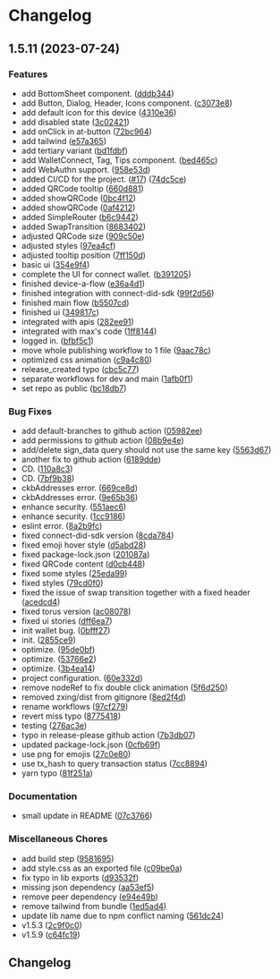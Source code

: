 # Changelog

## 1.5.11 (2023-07-24)


### Features

* add BottomSheet component. ([dddb344](https://github.com/dotbitHQ/wallet-bridge/commit/dddb344b3ea0195290b1d8f6578025a655b38f8d))
* add Button, Dialog, Header, Icons component. ([c3073e8](https://github.com/dotbitHQ/wallet-bridge/commit/c3073e83b518afcf7ee0c900b7a1e61652f53dd1))
* add default icon for this device ([4310e36](https://github.com/dotbitHQ/wallet-bridge/commit/4310e360ebb555f95f03751f4b37fc8acff79ce5))
* add disabled state ([3c02421](https://github.com/dotbitHQ/wallet-bridge/commit/3c02421e148b6ea16df1f51ea795ffa3d024e59d))
* add onClick in at-button ([72bc964](https://github.com/dotbitHQ/wallet-bridge/commit/72bc9648bca111184c42d65cb034762852c432ff))
* add tailwind ([e57a365](https://github.com/dotbitHQ/wallet-bridge/commit/e57a3659b975b2c44d85e2bb4cbf5e395187343b))
* add tertiary variant ([bd1fdbf](https://github.com/dotbitHQ/wallet-bridge/commit/bd1fdbf0ec4b9471743106b4bb01dcab65a918d0))
* add WalletConnect, Tag, Tips component. ([bed465c](https://github.com/dotbitHQ/wallet-bridge/commit/bed465c4e4647015443a8eba308490febb5eb04f))
* add WebAuthn support. ([958e53d](https://github.com/dotbitHQ/wallet-bridge/commit/958e53d1e99605ab2745e563bd4ef8d5c05711fc))
* added CI/CD for the project. ([#17](https://github.com/dotbitHQ/wallet-bridge/issues/17)) ([74dc5ce](https://github.com/dotbitHQ/wallet-bridge/commit/74dc5ce4c7a75f4df5638121eac0b7972d14022c))
* added QRCode tooltip ([660d881](https://github.com/dotbitHQ/wallet-bridge/commit/660d88165372bdc199bedc978f1b3fc867fe1b0c))
* added showQRCode ([0bc4f12](https://github.com/dotbitHQ/wallet-bridge/commit/0bc4f128e54b37e776034b78249dd1bb1b1c3ef9))
* added showQRCode ([0af4212](https://github.com/dotbitHQ/wallet-bridge/commit/0af42121be10fc752dd250caa9a96ea46a360043))
* added SimpleRouter ([b6c9442](https://github.com/dotbitHQ/wallet-bridge/commit/b6c9442820721069b4d98b383367f5638ace884a))
* added SwapTransition ([8683402](https://github.com/dotbitHQ/wallet-bridge/commit/868340256c8e763289651d8bda2d4a2370074c91))
* adjusted QRCode size ([909c50e](https://github.com/dotbitHQ/wallet-bridge/commit/909c50ed30225b30998e53f5c1bc26e3ace06d88))
* adjusted styles ([97ea4cf](https://github.com/dotbitHQ/wallet-bridge/commit/97ea4cf9305c13e93b584afa84f37844691dfa63))
* adjusted tooltip position ([7ff150d](https://github.com/dotbitHQ/wallet-bridge/commit/7ff150dc01ccb113b8066563d9392505d5874f9a))
* basic ui ([354e9f4](https://github.com/dotbitHQ/wallet-bridge/commit/354e9f4b0c735b072519ead24ad2fc746de4c0ef))
* complete the UI for connect wallet. ([b391205](https://github.com/dotbitHQ/wallet-bridge/commit/b3912058f19386ad1f67367a02de9e399e0b5be2))
* finished device-a-flow ([e36a4d1](https://github.com/dotbitHQ/wallet-bridge/commit/e36a4d1c9c2243b2f18ea6516faebd9b23027646))
* finished integration with connect-did-sdk ([99f2d56](https://github.com/dotbitHQ/wallet-bridge/commit/99f2d56d75fc00900664542dd7d9935e2f223170))
* finished main flow ([b5507cd](https://github.com/dotbitHQ/wallet-bridge/commit/b5507cd96805a71985ea02d8ebf16192c3471d35))
* finished ui ([349817c](https://github.com/dotbitHQ/wallet-bridge/commit/349817c5ed3ac8b48f301c801f7dc9436af8e658))
* integrated with apis ([282ee91](https://github.com/dotbitHQ/wallet-bridge/commit/282ee9179f026449f2a8f3fc909982af0ca2d2ee))
* integrated with max's code ([1ff8144](https://github.com/dotbitHQ/wallet-bridge/commit/1ff8144d712bf4b39ce39bb7c6699e85f7ac0b25))
* logged in. ([bfbf5c1](https://github.com/dotbitHQ/wallet-bridge/commit/bfbf5c1738824b22431250e86a7de0e699ea27bd))
* move whole publishing workflow to 1 file ([9aac78c](https://github.com/dotbitHQ/wallet-bridge/commit/9aac78c1f28586e4ccb0b772e4dd015ff4c7564f))
* optimized css animation ([c9a4c80](https://github.com/dotbitHQ/wallet-bridge/commit/c9a4c8006cc85f0de53d513183f81cf66f2b3398))
* release_created typo ([cbc5c77](https://github.com/dotbitHQ/wallet-bridge/commit/cbc5c778da262cff9c90d99f070f7e378de4e6d4))
* separate workflows for dev and main ([1afb0f1](https://github.com/dotbitHQ/wallet-bridge/commit/1afb0f16d9f37cc6cb061dbfcdc062228c9862fc))
* set repo as public ([bc18db7](https://github.com/dotbitHQ/wallet-bridge/commit/bc18db79273bc353f47b8259a868583047496a84))


### Bug Fixes

* add default-branches to github action ([05982ee](https://github.com/dotbitHQ/wallet-bridge/commit/05982ee9a5130f98390531ae698b745e86bc1af4))
* add permissions to github action ([08b9e4e](https://github.com/dotbitHQ/wallet-bridge/commit/08b9e4e1ed08b244ab64f1160c8eed0bad67cf4c))
* add/delete sign_data query should not use the same key ([5563d67](https://github.com/dotbitHQ/wallet-bridge/commit/5563d67b04db54514f390692c34ff316f01b1834))
* another fix to github action ([6189dde](https://github.com/dotbitHQ/wallet-bridge/commit/6189ddec2c71e8e35fa1c4af1fc2c888eaa19526))
* CD. ([110a8c3](https://github.com/dotbitHQ/wallet-bridge/commit/110a8c30a7b55f36a681f21435aa1617d70bbecc))
* CD. ([7bf9b38](https://github.com/dotbitHQ/wallet-bridge/commit/7bf9b38d7e78e876cd02e2f69ba109221838fe3c))
* ckbAddresses error. ([669ce8d](https://github.com/dotbitHQ/wallet-bridge/commit/669ce8d639a42b808796bc007daec58b0d035a89))
* ckbAddresses error. ([9e65b36](https://github.com/dotbitHQ/wallet-bridge/commit/9e65b3698610d490ffc22fcb2a6851f541e36ca5))
* enhance security. ([551aec6](https://github.com/dotbitHQ/wallet-bridge/commit/551aec6b29685629592daf26945106e2b018b3f7))
* enhance security. ([1cc9186](https://github.com/dotbitHQ/wallet-bridge/commit/1cc91865161d5e013a7bfb19dc6f299bcecdadd5))
* eslint error. ([8a2b9fc](https://github.com/dotbitHQ/wallet-bridge/commit/8a2b9fc958e0c356ec146f49ec6c3a66a0b6c619))
* fixed connect-did-sdk version ([8cda784](https://github.com/dotbitHQ/wallet-bridge/commit/8cda784003dab948508cbb95b4252bb701ae7f62))
* fixed emoji hover style ([d5abd28](https://github.com/dotbitHQ/wallet-bridge/commit/d5abd284f597085712b580e897f94648cbb58952))
* fixed package-lock.json ([201087a](https://github.com/dotbitHQ/wallet-bridge/commit/201087ab260943504437f2809bb6a395afa5bc50))
* fixed QRCode content ([d0cb448](https://github.com/dotbitHQ/wallet-bridge/commit/d0cb448a9b200f2608b2ec815eee3e49a8f32d64))
* fixed some styles ([25eda99](https://github.com/dotbitHQ/wallet-bridge/commit/25eda99dabc37eb25d7f20214814a11bd23a9a2b))
* fixed styles ([79cd0f0](https://github.com/dotbitHQ/wallet-bridge/commit/79cd0f0dcdb258ad69c2d6b9342badee2e8476c0))
* fixed the issue of swap transition together with a fixed header ([acedcd4](https://github.com/dotbitHQ/wallet-bridge/commit/acedcd439b13ee5ef3043a13f34a4270ef0871a4))
* fixed torus version ([ac08078](https://github.com/dotbitHQ/wallet-bridge/commit/ac080782793d72343c6341d9dd429d8934f32837))
* fixed ui stories ([dff6ea7](https://github.com/dotbitHQ/wallet-bridge/commit/dff6ea7678781f04716154e5b840091a9434e8de))
* init wallet bug. ([0bfff27](https://github.com/dotbitHQ/wallet-bridge/commit/0bfff27488456c43c4d4097e2123cf0cb4f5758d))
* init. ([2855ce9](https://github.com/dotbitHQ/wallet-bridge/commit/2855ce95fd378a48eda35a455956b8da7ace8eb4))
* optimize. ([95de0bf](https://github.com/dotbitHQ/wallet-bridge/commit/95de0bfc9162eb6eeebeec30736360de011c2455))
* optimize. ([53766e2](https://github.com/dotbitHQ/wallet-bridge/commit/53766e2b88a61af8f47722359558e0eec19e87c4))
* optimize. ([3b4ea14](https://github.com/dotbitHQ/wallet-bridge/commit/3b4ea147428b4879675e9e95ce7b3115c11f3c3e))
* project configuration. ([60e332d](https://github.com/dotbitHQ/wallet-bridge/commit/60e332de2805d23ef41291334c655f18ecc7c793))
* remove nodeRef to fix double click animation ([5f6d250](https://github.com/dotbitHQ/wallet-bridge/commit/5f6d25054af9dd9ab9a97fa530f931c6fada66d3))
* removed zxing/dist from gitignore ([8ed2f4d](https://github.com/dotbitHQ/wallet-bridge/commit/8ed2f4d60e75b4958e8d727d0145d3c9c208468d))
* rename workflows ([97cf279](https://github.com/dotbitHQ/wallet-bridge/commit/97cf2799ffaebc186ae8a1a7f2b61c0dc0c935c4))
* revert miss typo ([8775418](https://github.com/dotbitHQ/wallet-bridge/commit/8775418e01d6816d38e30daea30c9dca9e0c729d))
* testing ([276ac3e](https://github.com/dotbitHQ/wallet-bridge/commit/276ac3e00a8f97f6dc5c86e593c254ac860b1836))
* typo in release-please github action ([7b3db07](https://github.com/dotbitHQ/wallet-bridge/commit/7b3db07600123e469aa926bea93804e5a0e50736))
* updated package-lock.json ([0cfb69f](https://github.com/dotbitHQ/wallet-bridge/commit/0cfb69f599b27f4cba91500554f01a2206d4fadc))
* use png for emojis ([27c0e80](https://github.com/dotbitHQ/wallet-bridge/commit/27c0e80f1751b38ee64062694e2122601dcdeded))
* use tx_hash to query transaction status ([7cc8894](https://github.com/dotbitHQ/wallet-bridge/commit/7cc889461daa405178e55c3d905de0532f71ffb7))
* yarn typo ([81f251a](https://github.com/dotbitHQ/wallet-bridge/commit/81f251a1a8316c0d5dc3b91276d87ee047158336))


### Documentation

* small update in README ([07c3766](https://github.com/dotbitHQ/wallet-bridge/commit/07c3766baf787b21598c2c0e3a8847a1dcb172d4))


### Miscellaneous Chores

* add build step ([9581695](https://github.com/dotbitHQ/wallet-bridge/commit/9581695e0072893a04fc3ad279aea5053fabf5d2))
* add style.css as an exported file ([c09be0a](https://github.com/dotbitHQ/wallet-bridge/commit/c09be0aedd89b4375fea9f792bc7a371d07fb372))
* fix typo in lib exports ([d93532f](https://github.com/dotbitHQ/wallet-bridge/commit/d93532fce8490d86ce9ef942d78c47d5361fe878))
* missing json dependency ([aa53ef5](https://github.com/dotbitHQ/wallet-bridge/commit/aa53ef53dcf63712417a26236b710ce5c255c726))
* remove peer dependency ([e94e49b](https://github.com/dotbitHQ/wallet-bridge/commit/e94e49b2310aa3bc466df6e13eae37bbc36319c2))
* remove tailwind from bundle ([1ed5ad4](https://github.com/dotbitHQ/wallet-bridge/commit/1ed5ad457ca8fe59572e98924f9bbda7872ad8b0))
* update lib name due to npm conflict naming ([561dc24](https://github.com/dotbitHQ/wallet-bridge/commit/561dc2459f0768aa948f9d19a71491a3b4a6300e))
* v1.5.3 ([2c9f0c0](https://github.com/dotbitHQ/wallet-bridge/commit/2c9f0c0b8fe5cac5fcdea944280f9efe4db900fd))
* v1.5.9 ([c64fc19](https://github.com/dotbitHQ/wallet-bridge/commit/c64fc19e914fc287159e07973b8a46dbb3a43f09))

## Changelog

